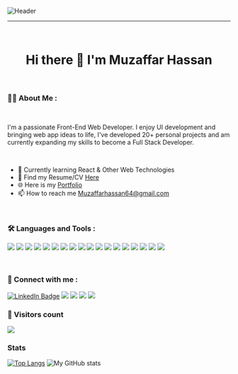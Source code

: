 ![Header](https://chkskills.com/wp-content/uploads/2020/04/PNC-Animated-Banners.gif)


<hr />
<br />

<div align="center"><h1>Hi there 👋 I'm <span color="green">Muzaffar Hassan</span></h1></div>

<br />

### :man_technologist: About Me :

<br />

I'm a passionate Front-End Web Developer. I enjoy UI development and bringing web app ideas to life, I've developed 20+ personal projects and am currently expanding my skills to become a Full Stack Developer.

<br />

- 🌱 Currently learning React & Other Web Technologies
- 📄 Find my Resume/CV <a href="https://myportfoliomk1.netlify.app/assets/pdf/mypdf.pdf">Here</a>
- 🌐 Here is my <a href="https://myportfoliomk1.netlify.app/">Portfolio</a>
- 📫 How to reach me <a href="mailto: Muzaffarhassan64@gmail.com"> Muzaffarhassan64@gmail.com </a>

<br />

### :hammer_and_wrench: Languages and Tools :
![](https://img.shields.io/badge/React-20232A?style=for-the-badge&logo=react&logoColor=61DAFB)
![](https://img.shields.io/badge/JavaScript-323330?style=for-the-badge&logo=javascript&logoColor=F7DF1E)
![](https://img.shields.io/badge/HTML5-E34F26?style=for-the-badge&logo=html5&logoColor=white)
![](https://img.shields.io/badge/CSS3-1572B6?style=for-the-badge&logo=css3&logoColor=white)
![](https://img.shields.io/badge/Sass-CC6699?style=for-the-badge&logo=sass&logoColor=white)
![](https://img.shields.io/badge/firebase-ffca28?style=for-the-badge&logo=firebase&logoColor=black)
![](https://img.shields.io/badge/Node%20js-339933?style=for-the-badge&logo=nodedotjs&logoColor=white)
![](https://img.shields.io/badge/npm-CB3837?style=for-the-badge&logo=npm&logoColor=white)
![](https://img.shields.io/badge/Material%20UI-007FFF?style=for-the-badge&logo=mui&logoColor=white)
![](https://img.shields.io/badge/Bootstrap-563D7C?style=for-the-badge&logo=bootstrap&logoColor=white)
![](https://img.shields.io/badge/Tailwind_CSS-38B2AC?style=for-the-badge&logo=tailwind-css&logoColor=white)
![](https://img.shields.io/badge/Express%20js-000000?style=for-the-badge&logo=express&logoColor=white)
![](https://img.shields.io/badge/firebase-ffca28?style=for-the-badge&logo=firebase&logoColor=black)
![](https://img.shields.io/badge/MongoDB-4EA94B?style=for-the-badge&logo=mongodb&logoColor=white)
![](https://img.shields.io/badge/Dart-0175C2?style=for-the-badge&logo=dart&logoColor=white)
![](https://img.shields.io/badge/Flutter-02569B?style=for-the-badge&logo=flutter&logoColor=white)
![](https://img.shields.io/badge/Windows-0078D6?style=for-the-badge&logo=windows&logoColor=white)
![](https://img.shields.io/badge/Netlify-00C7B7?style=for-the-badge&logo=netlify&logoColor=white)

<br />

### 🔗 Connect with me : 

<a href="https://www.linkedin.com/in/muzaffar-hassan/"><img src="https://img.shields.io/badge/LinkedIn-blue?style=for-the-badge&logo=linkedin&logoColor=white" alt="LinkedIn Badge"/></a>
<a href="mailto: Muzaffarhassan64@gmail.com"><img src="https://img.shields.io/badge/Gmail-D14836?style=for-the-badge&logo=gmail&logoColor=white"/></a>
<a href="https://www.instagram.com/muzaffarhassan64/"><img src="https://img.shields.io/badge/Instagram-E4405F?style=for-the-badge&logo=instagram&logoColor=white"/></a>
<a href="https://www.facebook.com/Juggernaut911/"><img src="https://img.shields.io/badge/Facebook-1877F2?style=for-the-badge&logo=facebook&logoColor=white" /></a>
<a href="https://twitter.com/MaxxKhan64" ><img src="https://img.shields.io/badge/X-000000?style=for-the-badge&logo=x&logoColor=white" /></a>


### 👱 Visitors count

![](https://komarev.com/ghpvc/?username=your-github-username&style=for-the-badge)

### Stats

[![Top Langs](https://github-readme-stats.vercel.app/api/top-langs/?username=devMuzaffar&theme=codeSTACKr)](https://github.com/anuraghazra/github-readme-stats)
![My GitHub stats](https://github-readme-stats.vercel.app/api?username=devMuzaffar&show_icons=true&theme=codeSTACKr)
